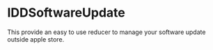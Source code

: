# IDDSoftwareUpdate

This provide an easy to use reducer to manage your software update outside apple store.

